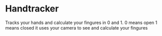 # Handtracker
Tracks your hands and calculate your fingures in 0 and 1.
0 means open
1 means closed
it uses your camera to see and calculate your fingures
